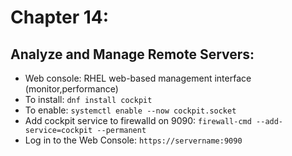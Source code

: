 # Chapter 14:
## Analyze and Manage Remote Servers:
- Web console: RHEL web-based management interface (monitor,performance)
- To install: `dnf install cockpit`
- To enable: `systemctl enable --now cockpit.socket`
- Add cockpit service to firewalld on 9090: `firewall-cmd --add-service=cockpit --permanent`
- Log in to the Web Console: `https://servername:9090`


